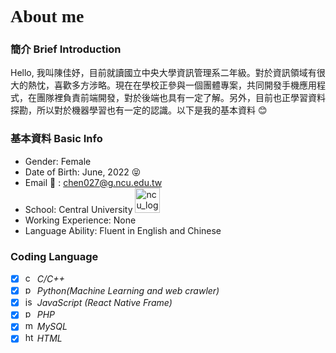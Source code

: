 <h1 style="font-family: 'Noto Serif TC', serif;">About me<br></h1>

### 簡介 Brief Introduction 
Hello, 我叫陳佳妤，目前就讀國立中央大學資訊管理系二年級。對於資訊領域有很大的熱忱，喜歡多方涉略。現在在學校正參與一個團體專案，共同開發手機應用程式，在團隊裡負責前端開發，對於後端也具有一定了解。另外，目前也正學習資料探勘，所以對於機器學習也有一定的認識。以下是我的基本資料 :blush:

### 基本資料 Basic Info
- Gender: Female
- Date of Birth: June, 2022 :stuck_out_tongue_closed_eyes:
- Email :e-mail: : chen027@g.ncu.edu.tw
- School: Central University <img src="https://upload.wikimedia.org/wikipedia/commons/3/3a/NCULogo.svg" width="40" height="" title="ncu" alt="ncu_logo" />
- Working Experience: None
- Language Ability: Fluent in English and Chinese

### Coding Language
- [x] <img src="https://upload.wikimedia.org/wikipedia/commons/thumb/1/18/ISO_C%2B%2B_Logo.svg/800px-ISO_C%2B%2B_Logo.svg.png" width="15" height="auto" alt="c++ logo" /> _C/C++_
- [x] <img src="https://upload.wikimedia.org/wikipedia/commons/thumb/c/c3/Python-logo-notext.svg/1200px-Python-logo-notext.svg.png" width="15" height="auto" alt="python logo" /> _Python(Machine Learning and web crawler)_
- [x] <img src="https://upload.wikimedia.org/wikipedia/commons/thumb/9/99/Unofficial_JavaScript_logo_2.svg/220px-Unofficial_JavaScript_logo_2.svg.png" width="15" height="auto" alt="js logo" /> _JavaScript (React Native Frame)_
- [x] <img src="https://upload.wikimedia.org/wikipedia/commons/thumb/3/31/Webysther_20160423_-_Elephpant.svg/200px-Webysther_20160423_-_Elephpant.svg.png" width="15" height="auto" alt="php logo" /> _PHP_
- [x] <img src="https://upload.wikimedia.org/wikipedia/zh/thumb/6/62/MySQL.svg/1200px-MySQL.svg.png" width="15" height="auto" alt="mysql logo" /> _MySQL_
- [x] <img src="https://upload.wikimedia.org/wikipedia/commons/thumb/6/61/HTML5_logo_and_wordmark.svg/200px-HTML5_logo_and_wordmark.svg.png" width="15" height="auto" alt="html logo" /> _HTML_
